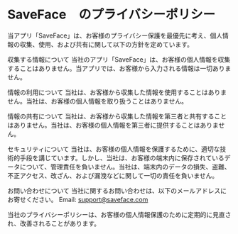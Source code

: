 # SaveFace　のプライバシーポリシー

当アプリ「SaveFace」は、お客様のプライバシー保護を最優先に考え、個人情報の収集、使用、および共有に関して以下の方針を定めています。

収集する情報について
当社のアプリ「SaveFace」は、お客様の個人情報を収集することはありません。当アプリでは、お客様から入力される情報は一切ありません。

情報の利用について
当社は、お客様から収集した情報を使用することはありません。当社は、お客様の個人情報を取り扱うことはありません。

情報の共有について
当社は、お客様から収集した情報を第三者と共有することはありません。当社は、お客様の個人情報を第三者に提供することはありません。

セキュリティについて
当社は、お客様の個人情報を保護するために、適切な技術的手段を講じています。しかし、当社は、お客様の端末内に保存されているデータについて、管理責任を負いません。当社は、端末内のデータの損失、盗難、不正アクセス、改ざん、および漏洩などに関して一切の責任を負いません。

お問い合わせについて
当社に関するお問い合わせは、以下のメールアドレスにお寄せください。
Email: support@saveface.com

当社のプライバシーポリシーは、お客様の個人情報保護のために定期的に見直され、改善されることがあります。